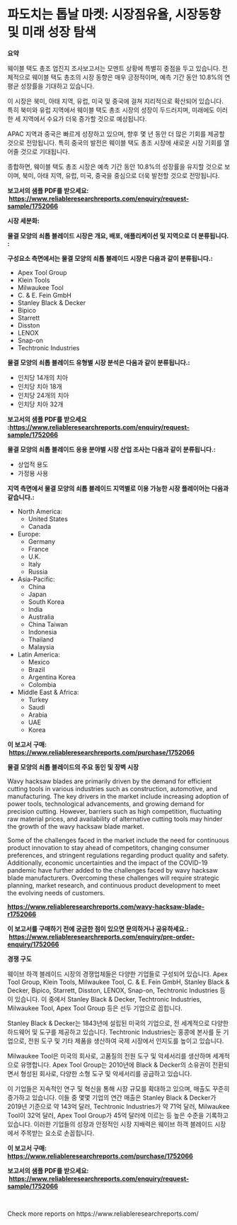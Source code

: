 <p><h1>파도치는 톱날 마켓: 시장점유율, 시장동향 및 미래 성장 탐색</h1></p><p><strong>요약</strong></p>
<p><p>웨이블 택도 총조 업진지 조사보고서는 모멘트 상황에 특별히 중점을 두고 있습니다. 전체적으로 웨이블 택도 총조의 시장 동향은 매우 긍정적이며, 예측 기간 동안 10.8%의 연평균 성장률을 기대하고 있습니다.</p><p>이 시장은 북미, 아태 지역, 유럽, 미국 및 중국에 걸쳐 지리적으로 확산되어 있습니다. 특히 북미와 유럽 지역에서 웨이블 택도 총조 시장의 성장이 두드러지며, 미래에도 이러한 세 지역에서 수요가 더욱 증가할 것으로 예상됩니다.</p><p>APAC 지역과 중국은 빠르게 성장하고 있으며, 향후 몇 년 동안 더 많은 기회를 제공할 것으로 전망됩니다. 특히 중국의 발전은 웨이블 택도 총조 시장에 새로운 시장 기회를 열어줄 것으로 기대됩니다.</p><p>종합하면, 웨이블 택도 총조 시장은 예측 기간 동안 10.8%의 성장률을 유지할 것으로 보이며, 북미, 아태 지역, 유럽, 미국, 중국을 중심으로 더욱 발전할 것으로 전망됩니다.</p></p>
<p><strong>보고서의 샘플 PDF를 받으세요: &nbsp;<a href="https://www.reliableresearchreports.com/enquiry/request-sample/1752066">https://www.reliableresearchreports.com/enquiry/request-sample/1752066</a></strong></p>
<p><strong>시장 세분화:</strong></p>
<p><strong> 물결 모양의 쇠톱 블레이드 시장은 개요, 배포, 애플리케이션 및 지역으로 더 분류됩니다. :</strong></p>
<p><strong>구성요소 측면에서는 물결 모양의 쇠톱 블레이드 시장은 다음과 같이 분류됩니다.:</strong></p>
<p><ul><li>Apex Tool Group</li><li>Klein Tools</li><li>Milwaukee Tool</li><li>C. & E. Fein GmbH</li><li>Stanley Black & Decker</li><li>Bipico</li><li>Starrett</li><li>Disston</li><li>LENOX</li><li>Snap-on</li><li>Techtronic Industries</li></ul></p>
<p><strong> 물결 모양의 쇠톱 블레이드 유형별 시장 분석은 다음과 같이 분류됩니다.:</strong></p>
<p><ul><li>인치당 14개의 치아</li><li>인치당 치아 18개</li><li>인치당 24개의 치아</li><li>인치당 치아 32개</li></ul></p>
<p><strong>보고서의 샘플 PDF를 받으세요 :<a href="https://www.reliableresearchreports.com/enquiry/request-sample/1752066">https://www.reliableresearchreports.com/enquiry/request-sample/1752066</a></strong></p>
<p><strong> 물결 모양의 쇠톱 블레이드 응용 분야별 시장 산업 조사는 다음과 같이 분류됩니다.:</strong></p>
<p><ul><li>상업적 용도</li><li>가정용 사용</li></ul></p>
<p><strong>지역 측면에서 물결 모양의 쇠톱 블레이드 지역별로 이용 가능한 시장 플레이어는 다음과 같습니다.:</strong></p>
<p><ul>
    <li>
        North America:
        <ul>
            <li>United States</li>
            <li>Canada</li>
        </ul>
    </li>
    <li>
        Europe:
        <ul>
            <li>Germany</li>
            <li>France</li>
            <li>U.K.</li>
            <li>Italy</li>
            <li>Russia</li>
        </ul>
    </li>
    <li>
        Asia-Pacific:
        <ul>
            <li>China</li>
            <li>Japan</li>
            <li>South Korea</li>
            <li>India</li>
            <li>Australia</li>
            <li>China Taiwan</li>
            <li>Indonesia</li>
            <li>Thailand</li>
            <li>Malaysia</li>
        </ul>
    </li>
    <li>
        Latin America:
        <ul>
            <li>Mexico</li>
            <li>Brazil</li>
            <li>Argentina Korea</li>
            <li>Colombia</li>
        </ul>
    </li>
    <li>
        Middle East & Africa:
        <ul>
            <li>Turkey</li>
            <li>Saudi</li>
            <li>Arabia</li>
            <li>UAE</li>
            <li>Korea</li>
        </ul>
    </li>
    </ul></p>
<p><strong>이 보고서 구매: &nbsp;<a href="https://www.reliableresearchreports.com/purchase/1752066">https://www.reliableresearchreports.com/purchase/1752066</a></strong></p>
<p><strong>물결 모양의 쇠톱 블레이드의 주요 동인 및 장벽 시장</strong></p>
<p><p>Wavy hacksaw blades are primarily driven by the demand for efficient cutting tools in various industries such as construction, automotive, and manufacturing. The key drivers in the market include increasing adoption of power tools, technological advancements, and growing demand for precision cutting. However, barriers such as high competition, fluctuating raw material prices, and availability of alternative cutting tools may hinder the growth of the wavy hacksaw blade market.</p><p>Some of the challenges faced in the market include the need for continuous product innovation to stay ahead of competitors, changing consumer preferences, and stringent regulations regarding product quality and safety. Additionally, economic uncertainties and the impact of the COVID-19 pandemic have further added to the challenges faced by wavy hacksaw blade manufacturers. Overcoming these challenges will require strategic planning, market research, and continuous product development to meet the evolving needs of customers.</p></p>
<p><strong><a href="https://www.reliableresearchreports.com/wavy-hacksaw-blade-r1752066">https://www.reliableresearchreports.com/wavy-hacksaw-blade-r1752066</a></strong></p>
<p><strong>이 보고서를 구매하기 전에 궁금한 점이 있으면 문의하거나 공유하세요.: &nbsp;<a href="https://www.reliableresearchreports.com/enquiry/pre-order-enquiry/1752066">https://www.reliableresearchreports.com/enquiry/pre-order-enquiry/1752066</a></strong></p>
<p><strong>경쟁 구도</strong></p>
<p><p>웨이브 하객 블레이드 시장의 경쟁업체들은 다양한 기업들로 구성되어 있습니다. Apex Tool Group, Klein Tools, Milwaukee Tool, C. & E. Fein GmbH, Stanley Black & Decker, Bipico, Starrett, Disston, LENOX, Snap-on, Techtronic Industries 등이 있습니다. 이 중에서 Stanley Black & Decker, Techtronic Industries, Milwaukee Tool, Apex Tool Group 등은 선두 기업으로 꼽힙니다.</p><p>Stanley Black & Decker는 1843년에 설립된 미국의 기업으로, 전 세계적으로 다양한 하드웨어 및 도구를 제공하고 있습니다. Techtronic Industries는 홍콩에 본사를 둔 기업으로, 전원 도구 및 기타 제품을 생산하여 국제 시장에서 인지도를 높이고 있습니다.</p><p>Milwaukee Tool은 미국의 회사로, 고품질의 전원 도구 및 악세서리를 생산하며 세계적으로 유명합니다. Apex Tool Group는 2010년에 Black & Decker의 소유권이 전환되면서 형성된 회사로, 다양한 소형 도구 및 악세서리를 공급하고 있습니다.</p><p>이 기업들은 지속적인 연구 및 혁신을 통해 시장 규모를 확대하고 있으며, 매출도 꾸준히 증가하고 있습니다. 이들 중 몇몇 기업의 연간 매출은 Stanley Black & Decker가 2019년 기준으로 약 143억 달러, Techtronic Industries가 약 71억 달러, Milwaukee Tool이 32억 달러, Apex Tool Group가 45억 달러에 이르는 등 높은 수준을 기록하고 있습니다. 이러한 기업들의 성장과 안정적인 시장 지배력은 웨이브 하객 블레이드 시장에서 주목받는 요소로 손꼽힙니다.</p></p>
<p><strong>이 보고서 구매: &nbsp; <a href="https://www.reliableresearchreports.com/purchase/1752066">https://www.reliableresearchreports.com/purchase/1752066</a></strong></p>
<p><strong>보고서의 샘플 PDF를 받으세요: &nbsp;<a href="https://www.reliableresearchreports.com/enquiry/request-sample/1752066">https://www.reliableresearchreports.com/enquiry/request-sample/1752066</a></strong><strong></strong></p>
<p>&nbsp;</p>
<p>Check more reports on https://www.reliableresearchreports.com/</p>
